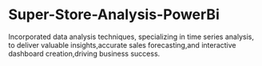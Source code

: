 # Super-Store-Analysis-PowerBi
Incorporated data analysis techniques, specializing in time series analysis, to deliver valuable insights,accurate sales forecasting,and interactive dashboard creation,driving business success.
